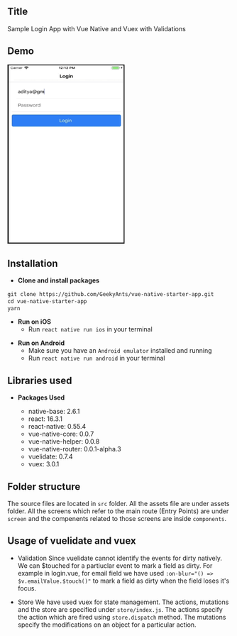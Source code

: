 
## Title

Sample Login App with Vue Native and Vuex with Validations

## Demo

<img alt="vue-native-starter app" src="gif/vue-native-starter-app.gif" border="2" width="260" height="400" />

## Installation

* **Clone and install packages**

```
git clone https://github.com/GeekyAnts/vue-native-starter-app.git
cd vue-native-starter-app
yarn
```
* **Run on iOS**
    * Run `react native run ios` in your terminal

- **Run on Android**
    * Make sure you have an `Android emulator` installed and running
    * Run `react native run android` in your terminal

## Libraries used

* **Packages Used**

    * native-base: 2.6.1
    * react: 16.3.1
    * react-native: 0.55.4
    * vue-native-core: 0.0.7
    * vue-native-helper: 0.0.8
    * vue-native-router: 0.0.1-alpha.3
    * vuelidate: 0.7.4
    * vuex: 3.0.1

## Folder structure
   The source files are located in `src` folder. All the assets file are under assets folder.
    All the screens which refer to the main route (Entry Points) are under `screen` and the compenents related to those screens are inside `components`.

## Usage of vuelidate and vuex 

* Validation
    Since vuelidate cannot identify the events for dirty natively. We can $touched for a partiuclar event to mark a field as dirty. For example in login.vue, for email field we have used `:on-blur="() => $v.emailValue.$touch()"` to mark a field as dirty when the field loses it's focus.

* Store
    We have used vuex for state management. The actions, mutations and the store are specified under `store/index.js`. The actions specify the action which are fired using `store.dispatch` method. The mutations specify the modifications on an object for a particular action.